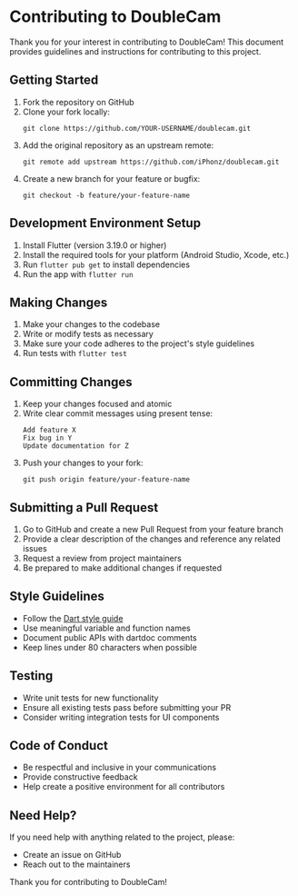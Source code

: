 # Contributing to DoubleCam

Thank you for your interest in contributing to DoubleCam! This document provides guidelines and instructions for contributing to this project.

## Getting Started

1. Fork the repository on GitHub
2. Clone your fork locally:
   ```
   git clone https://github.com/YOUR-USERNAME/doublecam.git
   ```
3. Add the original repository as an upstream remote:
   ```
   git remote add upstream https://github.com/iPhonz/doublecam.git
   ```
4. Create a new branch for your feature or bugfix:
   ```
   git checkout -b feature/your-feature-name
   ```

## Development Environment Setup

1. Install Flutter (version 3.19.0 or higher)
2. Install the required tools for your platform (Android Studio, Xcode, etc.)
3. Run `flutter pub get` to install dependencies
4. Run the app with `flutter run`

## Making Changes

1. Make your changes to the codebase
2. Write or modify tests as necessary
3. Make sure your code adheres to the project's style guidelines
4. Run tests with `flutter test`

## Committing Changes

1. Keep your changes focused and atomic
2. Write clear commit messages using present tense:
   ```
   Add feature X
   Fix bug in Y
   Update documentation for Z
   ```
3. Push your changes to your fork:
   ```
   git push origin feature/your-feature-name
   ```

## Submitting a Pull Request

1. Go to GitHub and create a new Pull Request from your feature branch
2. Provide a clear description of the changes and reference any related issues
3. Request a review from project maintainers
4. Be prepared to make additional changes if requested

## Style Guidelines

- Follow the [Dart style guide](https://dart.dev/guides/language/effective-dart/style)
- Use meaningful variable and function names
- Document public APIs with dartdoc comments
- Keep lines under 80 characters when possible

## Testing

- Write unit tests for new functionality
- Ensure all existing tests pass before submitting your PR
- Consider writing integration tests for UI components

## Code of Conduct

- Be respectful and inclusive in your communications
- Provide constructive feedback
- Help create a positive environment for all contributors

## Need Help?

If you need help with anything related to the project, please:
- Create an issue on GitHub
- Reach out to the maintainers

Thank you for contributing to DoubleCam!
